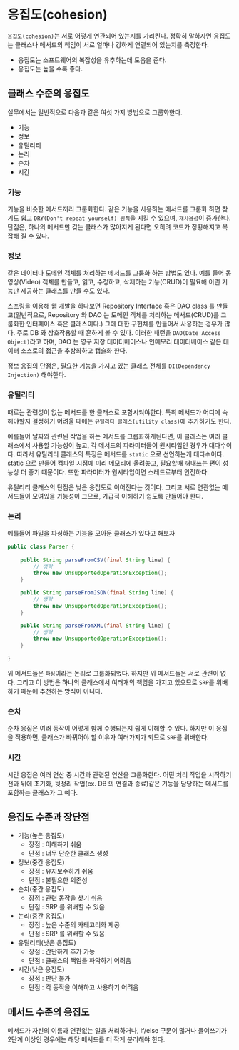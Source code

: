 # 응집도(cohesion)

`응집도(cohesion)`는 서로 어떻게 연관되어 있는지를 가리킨다. 정확히 말하자면 응집도는 클래스나 메서드의 책임이 서로 얼마나 강하게 연결되어 있는지를 측정한다.

- 응집도는 소프트웨어의 복잡성을 유추하는데 도움을 준다.
- 응집도는 높을 수록 좋다.

## 클래스 수준의 응집도

실무에서는 일반적으로 다음과 같은 여섯 가지 방법으로 그룹화한다.

- 기능
- 정보
- 유틸리티
- 논리
- 순차
- 시간

### 기능

기능을 비슷한 메서드끼리 그룹화한다. 같은 기능을 사용하는 메서드를 그룹화 하면 찾기도 쉽고 `DRY(Don't repeat yourself) 원칙`을 지킬 수 있으며, `재사용성`이 증가한다.
단점은, 하나의 메서드만 갖는 클래스가 많아지게 된다면 오히려 코드가 장황해지고 복잡해 질 수 있다.

### 정보

같은 데이터나 도메인 객체를 처리하는 메서드를 그룹화 하는 방법도 있다. 예를 들어 동영상(Video) 객체를 만들고, 읽고, 수정하고, 삭제하는 기능(CRUD)이 필요해
이런 기능만 제공하는 클래스를 만들 수도 있다.

스프링을 이용해 웹 개발을 하다보면 Repository Interface  혹은 DAO class 를 만들고(일반적으로, Repository 와 DAO 는 도메인 객체를 처리하는 메서드(CRUD)를 그룹화한 인터페이스 혹은 클래스이다.) 그에 대한 구현체를 만들어서 사용하는 경우가 많다.
주로 DB 와 상호작용할 때 흔하게 볼 수 있다. 이러한 패턴을 `DAO(Date Access Object)`라고 하며, DAO 는 영구 저장 데이터베이스나 인메모리 데이터베이스 같은 데이터 소스로의 접근을
추상화하고 캡슐화 한다.

정보 응집의 단점은, 필요한 기능을 가지고 있는 클래스 전체를 `DI(Dependency Injection)` 해야한다.

### 유틸리티

때로는 관련성이 없는 메서드를 한 클래스로 포함시켜야한다. 특히 메서드가 어디에 속해야할지 결정하기 어려울 때에는 `유틸리티 클래스(utility class)`에 추가하기도 한다.

예를들어 날짜와 관련된 작업을 하는 메서드를 그룹화하게된다면, 이 클래스는 여러 클래스에서 사용할 가능성이 높고, 각 메서드의 파라미터들이 원시타입인 경우가 대다수이다.
따라서 유틸리티 클래스의 특징은 메서드를 `static` 으로 선언하는게 대다수이다. static 으로 만들어 컴파일 시점에 미리 메모리에 올려놓고, 필요할때 꺼내쓰는 편이 성능상 더 좋기 때문이다.
또한 파라미터가 원시타입이면 스레드로부터 안전하다.

유틸리티 클래스의 단점은 낮은 응집도로 이어진다는 것이다. 그리고 서로 연관없는 메서드들이 모여있을 가능성이 크므로, 가급적 이해하기 쉽도록 만들어야 한다.

### 논리

예를들어 파일을 파싱하는 기능을 모아둔 클래스가 있다고 해보자

```java
public class Parser {
    
    public String parseFromCSV(final String line) {
        // 생략
        throw new UnsupportedOperationException();
    }

    public String parseFromJSON(final String line) {
        // 생략
        throw new UnsupportedOperationException();
    }

    public String parseFromXML(final String line) {
        // 생략
        throw new UnsupportedOperationException();
    }
    
}
```

위 메서드들은 `파싱`이라는 논리로 그룹화되었다. 하지만 위 메서드들은 서로 관련이 없다. 그리고 이 방법은 하나의 클래스에서 여러개의 책임을 가지고 있으므로
`SRP`를 위배하기 때문에 추천하는 방식이 아니다.

### 순차

순차 응집은 여러 동작이 어떻게 함께 수행되는지 쉽게 이해할 수 있다. 하지만 이 응집을 적용하면, 클래스가 바뀌어야 할 이유가 여러가지가 되므로 `SRP`를 위배한다.

### 시간

시간 응집은 여러 연산 중 시간과 관련된 연산을 그룹화한다. 어떤 처리 작업을 시작하기 전과 뒤에 초기화, 뒷정리 작업(ex. DB 의 연결과 종료)같은 기능을 담당하는 메서드를 포함하는
클래스가 그 예다.

## 응집도 수준과 장단점

- 기능(높은 응집도) 
    - 장점 : 이해하기 쉬움
    - 단점 : 너무 단순한 클래스 생성
- 정보(중간 응집도)
    - 장점 : 유지보수하기 쉬움
    - 단점 : 불필요한 의존성
- 순차(중간 응집도)
    - 장점 :  관련 동작을 찾기 쉬움
    - 단점 : SRP 를 위배할 수 있음
- 논리(중간 응집도)
    - 장점 : 높은 수준의 카테고리화 제공
    - 단점 : SRP 를 위배할 수 있음
- 유틸리티(낮은 응집도)
    - 장점 : 간단하게 추가 가능
    - 단점 : 클래스의 책임을 파악하기 어려움
- 시간(낮은 응집도)
    - 장점 : 판단 불가
    - 단점 : 각 동작을 이해하고 사용하기 어려움

## 메서드 수준의 응집도

메서드가 자신의 이름과 연관없는 일을 처리하거나, if/else 구문이 많거나 들여쓰기가 2단계 이상인 경우에는 해당 메서드를 더 작게 분리해야 한다.